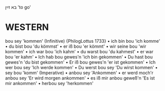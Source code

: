 בא זײַן
'to go'

WESTERN
========

bou sey 'kommen' (Infinitive) {PhilogLottus 1733}
	•	ich bin bou	 'ich komme'
	•	du bist bou 'du kömmst'
	•	er iß bou 'er kömmt'
	•	wir seine bou 'wir kommen'
	•	ich war bou 'ich kahm'
	•	du warst bou 'du kahmest'
	•	er war bou 'er kahm'
	•	Ich hab bou gewes'n 'ich bin gekommen'
	•	Du hast bou gewes'n 'du bist gekommen'
	•	Er iß bou gewes'n 'er ist gekommen'
	•	Ich wer bou sey 'Ich werde kommen'
	•	Du werst bou sey 'Du wirst kommen'
	•	sey bou 'komm' (Imperative)
	•	anbou sey 'Ankommen'
	•	er werd moch'r anbou sey 'Er wird morgen ankommen'
	•	es iß mir anbou geweß'n 'Es ist mir ankommen'
	•	herbou sey 'herkommen'